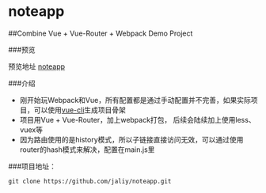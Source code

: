 # noteapp

##Combine Vue + Vue-Router + Webpack Demo Project



###预览

预览地址 [noteapp](http://jaliy.github.io/noteapp)

###介绍
* 刚开始玩Webpack和Vue，所有配置都是通过手动配置并不完善，如果实际项目，可以使用[vue-cli](https://github.com/vuejs/vue-cli)生成项目骨架
* 项目用Vue + Vue-Router，加上webpack打包， 后续会陆续加上使用less、 vuex等
* 因为路由使用的是history模式，所以子链接直接访问无效，可以通过使用router的hash模式来解决，配置在main.js里

###项目地址：

```shell
git clone https://github.com/jaliy/noteapp.git
```
